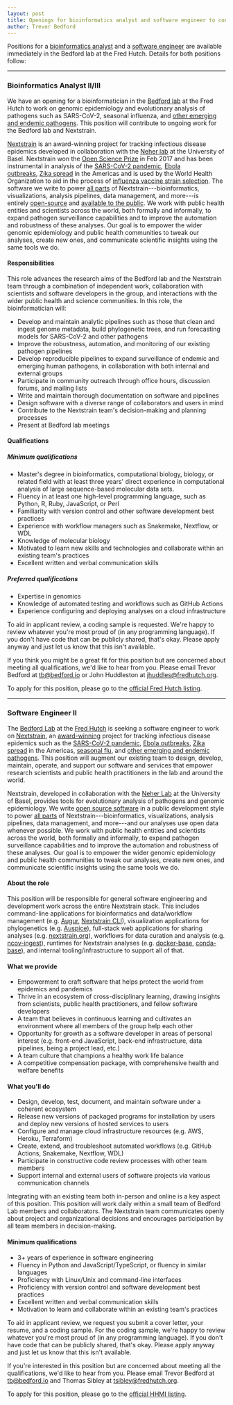 ```yaml
---
layout: post
title: Openings for bioinformatics analyst and software engineer to contribute to Nextstrain platform
author: Trevor Bedford
---
```


Positions for a [bioinformatics analyst](#bioinformatics-analyst-iiiii) and a [software engineer](#software-engineer-ii) are available immediately in the Bedford lab at the Fred Hutch. Details for both positions follow:

-----------------------------------------

### Bioinformatics Analyst II/III

We have an opening for a bioinformatician in the [Bedford lab](https://bedford.io/) at the Fred Hutch to work on genomic epidemiology and evolutionary analysis of pathogens such as SARS-CoV-2, seasonal influenza, and [other emerging and endemic pathogens](https://nextstrain.org/pathogens). This position will contribute to ongoing work for the Bedford lab and Nextstrain.

[Nextstrain](https://nextstrain.org/) is an award-winning project for tracking infectious disease epidemics developed in collaboration with the [Neher lab](https://neherlab.org/) at the University of Basel. Nextstrain won the [Open Science Prize](https://www.nih.gov/news-events/news-releases/open-science-prize-announces-epidemic-tracking-tool-grand-prize-winner) in Feb 2017 and has been instrumental in analysis of the [SARS-CoV-2 pandemic](https://nextstrain.org/sars-cov-2), [Ebola outbreaks](https://nextstrain.org/community/inrb-drc/ebola-nord-kivu), [Zika spread](https://nextstrain.org/zika/) in the Americas and is used by the World Health Organization to aid in the process of [influenza vaccine strain selection](https://nextstrain.org/flu/). The software we write to power [all parts](https://docs.nextstrain.org/en/latest/learn/parts.html) of Nextstrain---bioinformatics, visualizations, analysis pipelines, data management, and more---is entirely [open-source](https://opensource.org/osd) and [available to the public](https://github.com/nextstrain). We work with public health entities and scientists across the world, both formally and informally, to expand pathogen surveillance capabilities and to improve the automation and robustness of these analyses. Our goal is to empower the wider genomic epidemiology and public health communities to tweak our analyses, create new ones, and communicate scientific insights using the same tools we do.

#### Responsibilities

This role advances the research aims of the Bedford lab and the Nextstrain team through a combination of independent work, collaboration with scientists and software developers in the group, and interactions with the wider public health and science communities. In this role, the bioinformatician will:

-   Develop and maintain analytic pipelines such as those that clean and ingest genome metadata, build phylogenetic trees, and run forecasting models for SARS-CoV-2 and other pathogens
-   Improve the robustness, automation, and monitoring of our existing pathogen pipelines
-   Develop reproducible pipelines to expand surveillance of endemic and emerging human pathogens, in collaboration with both internal and external groups
-   Participate in community outreach through office hours, discussion forums, and mailing lists
-   Write and maintain thorough documentation on software and pipelines
-   Design software with a diverse range of collaborators and users in mind
-   Contribute to the Nextstrain team's decision-making and planning processes
-   Present at Bedford lab meetings

#### Qualifications

##### Minimum qualifications

-   Master's degree in bioinformatics, computational biology, biology, or related field with at least three years' direct experience in computational analysis of large sequence-based molecular data sets.
-   Fluency in at least one high-level programming language, such as Python, R, Ruby, JavaScript, or Perl
-   Familiarity with version control and other software development best practices
-   Experience with workflow managers such as Snakemake, Nextflow, or WDL
-   Knowledge of molecular biology
-   Motivated to learn new skills and technologies and collaborate within an existing team's practices
-   Excellent written and verbal communication skills

##### Preferred qualifications

-   Expertise in genomics
-   Knowledge of automated testing and workflows such as GitHub Actions
-   Experience configuring and deploying analyses on a cloud infrastructure

To aid in applicant review, a coding sample is requested. We're happy to review whatever you're most proud of (in any programming language). If you don't have code that can be publicly shared, that's okay. Please apply anyway and just let us know that this isn't available.

If you think you might be a great fit for this position but are concerned about meeting all qualifications, we'd like to hear from you. Please email Trevor Bedford at tb@bedford.io or John Huddleston at jhuddles@fredhutch.org.

To apply for this position, please go to the [official Fred Hutch listing](https://careers-fhcrc.icims.com/jobs/25697/job).

-----------------------------------------

### Software Engineer II

The [Bedford Lab](https://bedford.io/) at the [Fred Hutch](https://fredhutch.org/) is seeking a software engineer to work on [Nextstrain](https://nextstrain.org/), an [award-winning](https://www.nih.gov/news-events/news-releases/open-science-prize-announces-epidemic-tracking-tool-grand-prize-winner) project for tracking infectious disease epidemics such as the [SARS-CoV-2 pandemic](https://nextstrain.org/sars-cov-2), [Ebola outbreaks](https://nextstrain.org/community/inrb-drc/ebola-nord-kivu), [Zika spread](https://nextstrain.org/zika/) in the Americas, [seasonal flu](https://nextstrain.org/flu/), and [other emerging and endemic pathogens](https://nextstrain.org/pathogens). This position will augment our existing team to design, develop, maintain, operate, and support our software and services that empower research scientists and public health practitioners in the lab and around the world.

Nextstrain, developed in collaboration with the [Neher Lab](https://neherlab.org/) at the University of Basel, provides tools for evolutionary analysis of pathogens and genomic epidemiology. We write [open source software](https://github.com/nextstrain/) in a public development style to power [all parts](https://docs.nextstrain.org/en/latest/learn/parts.html) of Nextstrain---bioinformatics, visualizations, analysis pipelines, data management, and more---and our analyses use open data whenever possible. We work with public health entities and scientists across the world, both formally and informally, to expand pathogen surveillance capabilities and to improve the automation and robustness of these analyses. Our goal is to empower the wider genomic epidemiology and public health communities to tweak our analyses, create new ones, and communicate scientific insights using the same tools we do.

#### About the role

This position will be responsible for general software engineering and development work across the entire Nextstrain stack. This includes command-line applications for bioinformatics and data/workflow management (e.g. [Augur](https://github.com/nextstrain/augur), [Nextstrain CLI](https://github.com/nextstrain/cli)), visualization applications for phylogenetics (e.g. [Auspice](https://github.com/nextstrain/auspice)), full-stack web applications for sharing analyses (e.g. [nextstrain.org](https://github.com/nextstrain/nextstrain.org)), workflows for data curation and analysis (e.g. [ncov-ingest](https://github.com/nextstrain/ncov-ingest/)), runtimes for Nextstrain analyses (e.g. [docker-base](https://github.com/nextstrain/docker-base), [conda-base](https://github.com/nextstrain/conda-base)), and internal tooling/infrastructure to support all of that.

#### What we provide

- Empowerment to craft software that helps protect the world from epidemics and pandemics
- Thrive in an ecosystem of cross-disciplinary learning, drawing insights from scientists, public health practitioners, and fellow software developers
- A team that believes in continuous learning and cultivates an environment where all members of the group help each other
- Opportunity for growth as a software developer in areas of personal interest (e.g. front-end JavaScript, back-end infrastructure, data pipelines, being a project lead, etc.)
- A team culture that champions a healthy work life balance
- A competitive compensation package, with comprehensive health and welfare benefits

#### What you'll do

- Design, develop, test, document, and maintain software under a coherent ecosystem
- Release new versions of packaged programs for installation by users and deploy new versions of hosted services to users
- Configure and manage cloud infrastructure resources (e.g. AWS, Heroku, Terraform)
- Create, extend, and troubleshoot automated workflows (e.g. GitHub Actions, Snakemake, Nextflow, WDL)
- Participate in constructive code review processes with other team members
- Support internal and external users of software projects via various communication channels

Integrating with an existing team both in-person and online is a key aspect of this position. This position will work daily within a small team of Bedford Lab members and collaborators. The Nextstrain team communicates openly about project and organizational decisions and encourages participation by all team members in decision-making.

#### Minimum qualifications

- 3+ years of experience in software engineering
- Fluency in Python and JavaScript/TypeScript, or fluency in similar languages
- Proficiency with Linux/Unix and command-line interfaces
- Proficiency with version control and software development best practices
- Excellent written and verbal communication skills
- Motivation to learn and collaborate within an existing team's practices

To aid in applicant review, we request you submit a cover letter, your resume, and a coding sample. For the coding sample, we're happy to review whatever you're most proud of (in any programming language). If you don't have code that can be publicly shared, that's okay. Please apply anyway and just let us know that this isn't available.

If you're interested in this position but are concerned about meeting all the qualifications, we'd like to hear from you. Please email Trevor Bedford at <tb@bedford.io> and Thomas Sibley at <tsibley@fredhutch.org>.

To apply for this position, please go to the [official HHMI listing](https://hhmi.wd1.myworkdayjobs.com/en-US/External/job/Software-Engineer-II--Bedford-Lab_R-2176).
